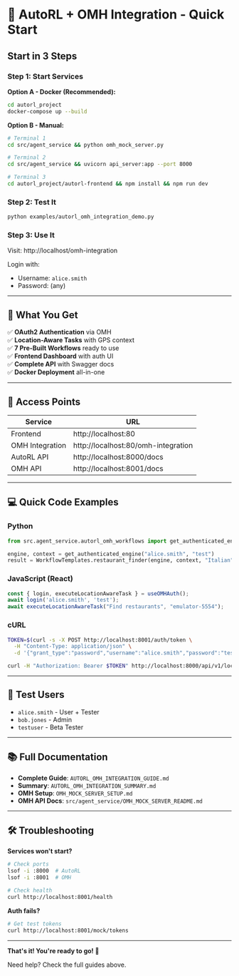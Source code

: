 # 🚀 AutoRL + OMH Integration - Quick Start

## Start in 3 Steps

### Step 1: Start Services

**Option A - Docker (Recommended):**
```bash
cd autorl_project
docker-compose up --build
```

**Option B - Manual:**
```bash
# Terminal 1
cd src/agent_service && python omh_mock_server.py

# Terminal 2
cd src/agent_service && uvicorn api_server:app --port 8000

# Terminal 3
cd autorl_project/autorl-frontend && npm install && npm run dev
```

### Step 2: Test It

```bash
python examples/autorl_omh_integration_demo.py
```

### Step 3: Use It

Visit: http://localhost/omh-integration

Login with:
- Username: `alice.smith`
- Password: (any)

---

## 🎯 What You Get

✅ **OAuth2 Authentication** via OMH  
✅ **Location-Aware Tasks** with GPS context  
✅ **7 Pre-Built Workflows** ready to use  
✅ **Frontend Dashboard** with auth UI  
✅ **Complete API** with Swagger docs  
✅ **Docker Deployment** all-in-one  

---

## 📍 Access Points

| Service | URL |
|---------|-----|
| Frontend | http://localhost:80 |
| OMH Integration | http://localhost:80/omh-integration |
| AutoRL API | http://localhost:8000/docs |
| OMH API | http://localhost:8001/docs |

---

## 💻 Quick Code Examples

### Python
```python
from src.agent_service.autorl_omh_workflows import get_authenticated_engine, WorkflowTemplates

engine, context = get_authenticated_engine("alice.smith", "test")
result = WorkflowTemplates.restaurant_finder(engine, context, "Italian", "emulator-5554")
```

### JavaScript (React)
```javascript
const { login, executeLocationAwareTask } = useOMHAuth();
await login('alice.smith', 'test');
await executeLocationAwareTask("Find restaurants", "emulator-5554");
```

### cURL
```bash
TOKEN=$(curl -s -X POST http://localhost:8001/auth/token \
  -H "Content-Type: application/json" \
  -d '{"grant_type":"password","username":"alice.smith","password":"test"}' | jq -r '.access_token')

curl -H "Authorization: Bearer $TOKEN" http://localhost:8000/api/v1/location/current
```

---

## 👤 Test Users

- `alice.smith` - User + Tester
- `bob.jones` - Admin
- `testuser` - Beta Tester

---

## 📚 Full Documentation

- **Complete Guide**: `AUTORL_OMH_INTEGRATION_GUIDE.md`
- **Summary**: `AUTORL_OMH_INTEGRATION_SUMMARY.md`
- **OMH Setup**: `OMH_MOCK_SERVER_SETUP.md`
- **OMH API Docs**: `src/agent_service/OMH_MOCK_SERVER_README.md`

---

## 🛠️ Troubleshooting

**Services won't start?**
```bash
# Check ports
lsof -i :8000  # AutoRL
lsof -i :8001  # OMH

# Check health
curl http://localhost:8001/health
```

**Auth fails?**
```bash
# Get test tokens
curl http://localhost:8001/mock/tokens
```

---

**That's it! You're ready to go! 🎉**

Need help? Check the full guides above.

